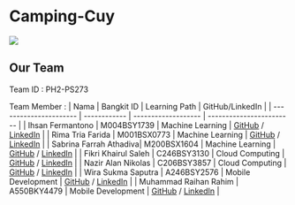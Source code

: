 # Camping-Cuy
![](Machine_Learning/logo.png)
## Our Team
 Team ID : PH2-PS273
 
 Team Member : 
| Nama                   | Bangkit ID   | Learning Path      | GitHub/LinkedIn          |
| ---------------------- | ------------ | ------------------- | ------------------------ |
| Ihsan Fermantono       | M004BSY1739  | Machine Learning    | [GitHub](https://github.com/ihsanfermanto) / [LinkedIn](https://www.linkedin.com/in/ihsanfermantono)          |
| Rima Tria Farida       | M001BSX0773  | Machine Learning    | [GitHub](https://github.com/rimatriafarida) / [LinkedIn](https://www.linkedin.com/in/rimatriaf)               |
| Sabrina Farrah Athadiva| M200BSX1604  | Machine Learning    | [GitHub](https://github.com/sabrinafarrah) / [LinkedIn](https://www.linkedin.com/in/sabrinafarraha)           |
| Fikri Khairul Saleh    | C246BSY3130  | Cloud Computing     | [GitHub](https://github.com/fikriks) / [LinkedIn](https://www.linkedin.com/in/fikri-khairul-shaleh)           |
| Nazir Alan Nikolas     | C206BSY3857  | Cloud Computing     | [GitHub](https://github.com/alanniko) / [LinkedIn](https://www.linkedin.com/in/nazir-alan-nikolas)            |
| Wira Sukma Saputra     | A246BSY2576  | Mobile Development  | [GitHub](https://github.com/wirasukma) / [LinkedIn](https://www.linkedin.com/in/wira-sukma-saputra-82a980214) |
| Muhammad Raihan Rahim  | A550BKY4479  | Mobile Development  | [GitHub](https://github.com/mraihanrahim) / [LinkedIn](https://www.linkedin.com/in/muhammad-raihan-381815220) |
